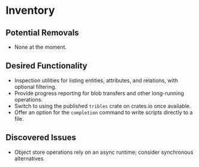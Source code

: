 # Inventory

## Potential Removals
- None at the moment.
## Desired Functionality
- Inspection utilities for listing entities, attributes, and relations, with optional filtering.
- Provide progress reporting for blob transfers and other long-running operations.
- Switch to using the published `tribles` crate on crates.io once available.
- Offer an option for the `completion` command to write scripts directly to a file.

## Discovered Issues
- Object store operations rely on an async runtime; consider synchronous alternatives.
